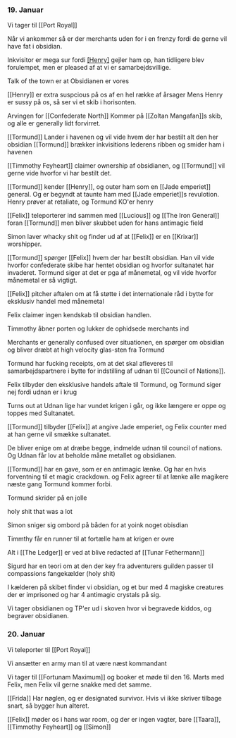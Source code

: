 ### 19. Januar

Vi tager til [[Port Royal]]

Når vi ankommer så er der merchants uden for i en frenzy fordi de gerne vil have fat i obsidian.

Inkvisitor er mega sur fordi [[Henry]](Thomas) gejler ham op, han tidligere blev forulempet, men er pleased af at vi er samarbejdsvillige.

Talk of the town er at Obsidianen er vores

[[Henry]] er extra suspcious på os af en hel række af årsager
Mens Henry er sussy på os, så ser vi et skib i horisonten.

Arvingen for [[Confederate North]] Kommer på [[Zoltan Mangafan]]s skib, og alle er generally lidt forvirret.

[[Tormund]]  Lander i havenen og vil vide hvem der har bestilt alt den her obsidian
[[Tormund]] brækker inkvisitions lederens ribben og smider ham i havenen

[[Timmothy Feyheart]] claimer ownership af obsidianen, og [[Tormund]] vil gerne vide hvorfor vi har bestilt det.

[[Tormund]] kender [[Henry]], og outer ham som en [[Jade emperiet]] general. Og er begyndt at taunte ham med [[Jade emperiet]]s revulotion. Henry prøver at retaliate, og Tormund KO'er henry

[[Felix]] teleporterer ind sammen med [[Lucious]] og [[The Iron General]] foran [[Tormund]] men bliver skubbet uden for hans antimagic field

Simon laver whacky shit og finder ud af at [[Felix]] er en [[Krixar]] worshipper.

[[Tormund]] spørger [[Felix]] hvem der har bestilt obsidian. Han vil vide hvorfor confederate skibe har hentet obsidian og hvorfor sultanatet har invaderet.
Tormund siger at det er pga af månemetal, og vil vide hvorfor månemetal er så vigtigt.

[[Felix]] pitcher aftalen om at få støtte i det internationale råd i bytte for eksklusiv handel med månemetal

Felix claimer ingen kendskab til obsidian handlen.

Timmothy åbner porten og lukker de ophidsede merchants ind

Merchants er generally confused over situationen, en spørger om obsidian og bliver dræbt at high velocity glas-sten fra Tormund

Tormund har fucking receipts, om at det skal afleveres til samarbejdspartnere i bytte for indstilling af udnan til [[Council of Nations]].

Felix tilbyder den eksklusive handels aftale til Tormund, og Tormund siger nej fordi udnan er i krug

Turns out at Udnan lige har vundet krigen i går, og ikke længere er oppe og toppes med Sultanatet.

[[Tormund]] tilbyder [[Felix]] at angive Jade emperiet, og Felix counter med at han gerne vil smække sultanatet.

De bliver enige om at dræbe begge, indmelde udnan til council of nations. Og Udnan får lov at beholde måne metallet og obsidianen.

[[Tormund]] har en gave, som er en antimagic lænke. Og har en hvis forventning til et magic crackdown. og Felix agreer til at lænke alle magikere næste gang Tormund kommer forbi.

Tormund skrider på en jolle

holy shit that was a lot

Simon sniger sig ombord på båden for at yoink noget obisdian

Timmthy får en runner til at fortælle ham at krigen er ovre

Alt i [[The Ledger]] er ved at blive redacted af [[Tunar Fethermann]]

Sigurd har en teori om at den der key fra adventurers guilden passer til compassions fangekælder
(holy shit)

I kælderen på skibet finder vi obsidian, og et bur med 4 magiske creatures der er imprisoned og har 4 antimagic crystals på sig.

Vi tager obsidianen og TP'er ud i skoven hvor vi begravede kiddos, og begraver obsidianen.


### 20. Januar

Vi teleporter til [[Port Royal]]

Vi ansætter en army man til at være næst kommandant 

Vi tager til [[Fortunam Maximum]] og booker et møde til den 16. Marts med Felix, men Felix vil gerne snakke med det samme.

[[Frida]] Har nøglen, og er designated survivor. Hvis vi ikke skriver tilbage snart, så bygger hun alteret.

[[Felix]] møder os i hans war room, og der er ingen vagter, bare [[Taara]], [[Timmothy Feyheart]] og [[Simon]]

